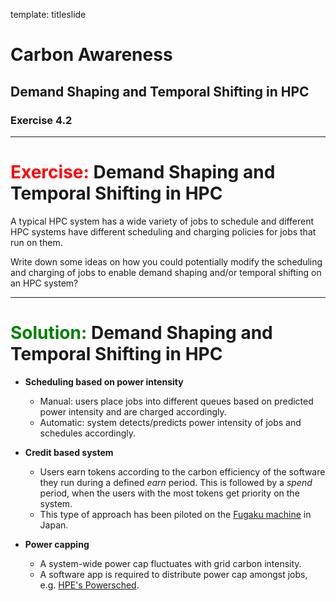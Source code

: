 template: titleslide
# Carbon Awareness
## Demand Shaping and Temporal Shifting in HPC
### Exercise 4.2



---
# <span style="color:red">Exercise:</span> Demand Shaping and Temporal Shifting in HPC

A typical HPC system has a wide variety of jobs to schedule and different HPC systems have different scheduling and charging policies
for jobs that run on them.

Write down some ideas on how you could potentially modify the scheduling and charging of jobs to enable demand shaping and/or
temporal shifting on an HPC system?



---
# <span style="color:green">Solution:</span> Demand Shaping and Temporal Shifting in HPC

- **Scheduling based on power intensity**
  - Manual: users place jobs into different queues based on predicted power intensity and are charged accordingly.
  - Automatic: system detects/predicts power intensity of jobs and schedules accordingly.

- **Credit based system**
  - Users earn tokens according to the carbon efficiency of the software they run during a defined *earn* period. This is followed by a *spend* period, when the users with the most tokens get priority on the system.
  - This type of approach has been piloted on the [Fugaku machine](https://doi.ieeecomputersociety.org/10.1109/SC41406.2024.00030) in Japan.

- **Power capping**
  - A system-wide power cap fluctuates with grid carbon intensity.
  - A software app is required to distribute power cap amongst jobs, <br>e.g. [HPE's Powersched](https://cug.org/proceedings/cug2023_proceedings/includes/files/pap113s2-file1.pdf).